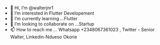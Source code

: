 - 👋 Hi, I’m @walterjnr1
- 👀 I’m interested in Flutter Developement
- 🌱 I’m currently learning ...Flutter
- 💞️ I’m looking to collaborate on ...Startup
- 📫 How to reach me ... Whatsapp +2348067361023 , Twitter - Senior Walter, Linkedin-Ndueso Okorie

<!---
walterjnr1/walterjnr1 is a ✨ special ✨ repository because its `README.md` (this file) appears on your GitHub profile.
You can click the Preview link to take a look at your changes.
--->
